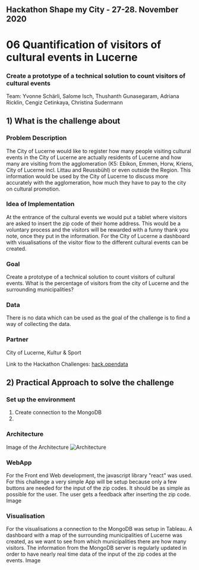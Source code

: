 ## Hackathon Shape my City - 27-28. November 2020

# 06 Quantification of visitors of cultural events in Lucerne

### Create a prototype of a technical solution to count visitors of cultural events

Team: Yvonne Schärli, Salome Isch, Thushanth Gunasegaram, Adriana Ricklin, Cengiz Cetinkaya, Christina Sudermann 

## 1) What is the challenge about

### Problem Description
The City of Lucerne would like to register how many people visiting cultural events in the City of Lucerne are actually residents of Lucerne and how many are visiting from the agglomeration (K5: Ebikon, Emmen, Horw, Kriens, City of Lucerne incl. Littau and Reussbühl) or even outside the Region. This information would be used by the City of Lucerne to discuss more accurately with the agglomeration, how much they have to pay to the city on cultural promotion.

### Idea of Implementation 
At the entrance of the cultural events we would put a tablet where visitors are asked to insert the zip code of their home address. This would be a voluntary process and the visitors will be rewarded with a funny thank you note, once they put in the information. For the City of Lucerne a dashboard with visualisations of the visitor flow to the different cultural events can be created.

### Goal
Create a prototype of a technical solution to count visitors of cultural events. What is the percentage of visitors from the city of Lucerne and the surrounding municipalities?

### Data
There is no data which can be used as the goal of the challenge is to find a way of collecting the data.

### Partner
City of Lucerne, Kultur & Sport

Link to the Hackathon Challenges:
[hack.opendata](https://hack.opendata.ch/event/35#top)

## 2) Practical Approach to solve the challenge
### Set up the environment
1. Create connection to the MongoDB
2. 

### Architecture
Image of the Architecture
![Architecture](image.png)


### WebApp
For the Front end Web development, the javascript library "react" was used. For this challenge a very simple App will be setup because only a few buttons are needed for the input of the zip codes. It should be as simple as possible for the user.
The user gets a feedback after inserting the zip code.
Image


### Visualisation
For the visualisations a connection to the MongoDB was setup in Tableau. A dashboard with a map of the surrounding municipalities of Lucerne was created, as we want to see from which municipalities there are how many visitors. The information from the MongoDB server is regularly updated in order to have nearly real time data of the input of the zip codes at the events.
Image
